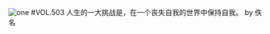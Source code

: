 ![one](http://image.wufazhuce.com/Fv_YqL4iJIyeWvNuFu_J3Wmbvgeq)
#VOL.503
人生的一大挑战是，在一个丧失自我的世界中保持自我。 by 佚名